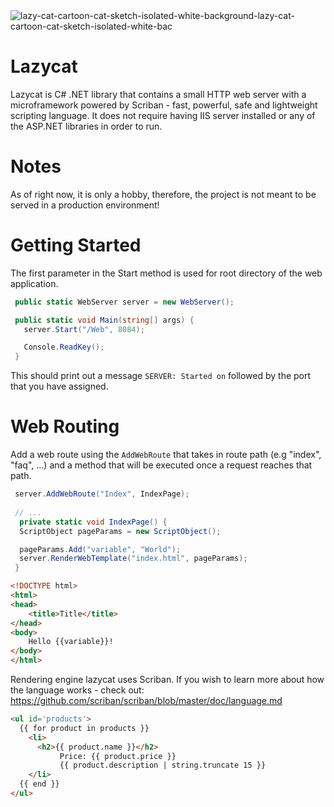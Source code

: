 <img src="https://i.ibb.co/PmBHKdC/lazy-cat-cartoon-cat-sketch-isolated-white-background-lazy-cat-cartoon-cat-sketch-isolated-white-bac.png" alt="lazy-cat-cartoon-cat-sketch-isolated-white-background-lazy-cat-cartoon-cat-sketch-isolated-white-bac" border="0">

# Lazycat
Lazycat is C# .NET library that contains a small HTTP web server with a microframework powered by Scriban - fast, powerful, safe and lightweight scripting language. It does not require having IIS server installed or any of the ASP.NET libraries in order to run.

# Notes
As of right now, it is only a hobby, therefore, the project is not meant to be served in a production environment!

# Getting Started

The first parameter in the Start method is used for root directory of the web application. 

```csharp
 public static WebServer server = new WebServer();

 public static void Main(string[] args) {
   server.Start("/Web", 8084);

   Console.ReadKey();
 }
```

This should print out a message ```SERVER: Started on``` followed by the port that you have assigned.

# Web Routing

Add a web route using the ```AddWebRoute``` that takes in route path (e.g "index", "faq", ...) and a method that will be executed once a request reaches that path.
```csharp
 server.AddWebRoute("Index", IndexPage);
 
 // ... 
  private static void IndexPage() {
  ScriptObject pageParams = new ScriptObject();

  pageParams.Add("variable", "World");
  server.RenderWebTemplate("index.html", pageParams);
 }
```

```html
<!DOCTYPE html>
<html>
<head>
    <title>Title</title>
</head>
<body>
    Hello {{variable}}!
</body>
</html>
```

Rendering engine lazycat uses Scriban. If you wish to learn more about how the language works - check out: https://github.com/scriban/scriban/blob/master/doc/language.md

```html
<ul id='products'>
  {{ for product in products }}
    <li>
      <h2>{{ product.name }}</h2>
           Price: {{ product.price }}
           {{ product.description | string.truncate 15 }}
    </li>
  {{ end }}
</ul>
```
